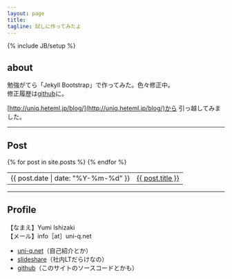 ```yaml
---
layout: page
title: 
tagline: 試しに作ってみたよ
---
```

{% include JB/setup %}


## about

勉強がてら「Jekyll Bootstrap」で作ってみた。色々修正中。  
修正履歴は<a href="https://github.com/uni-q">github</a>に。

[http://uniq.heteml.jp/blog/](http://uniq.heteml.jp/blog/)から
引っ越してみました。

-----

## Post


<table class="twelve">
  <tbody>
    {% for post in site.posts %}
    <tr>
      <td>{{ post.date | date: "%Y-%m-%d" }}</td>
      <td><a href="{{ BASE_PATH }}{{ post.url }}">{{ post.title }}</a></td>
    </tr>
    {% endfor %}
  </tbody>
</table>

-----

## Profile

【なまえ】Yumi Ishizaki  
【メール】info［at］uni-q.net  

<ul>
<li><a href="http://uni-q.net">uni-q.net</a>（自己紹介とか）</li>
<li><a href="http://www.slideshare.net/yumi-uniq-ishizaki">slideshare</a>（社内LTだらけなの）</li>
<li><a href="https://github.com/uni-q">github</a>（このサイトのソースコードとかも）</li>
</ul>



